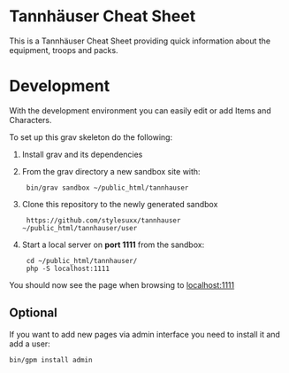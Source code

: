 # Tannhäuser Cheat Sheet
This is a Tannhäuser Cheat Sheet providing quick information about the equipment, troops and packs.

# Development
With the development environment you can easily edit or add Items and Characters.

To set up this grav skeleton do the following:

1. Install grav and its dependencies
2. From the grav directory a new sandbox site with:

        bin/grav sandbox ~/public_html/tannhauser

3. Clone this repository to the newly generated sandbox

        https://github.com/stylesuxx/tannhauser ~/public_html/tannhauser/user

4. Start a local server on **port 1111** from the sandbox:

        cd ~/public_html/tannhauser/
        php -S localhost:1111

You should now see the page when browsing to [localhost:1111](http://localhost:1111**)

## Optional
If you want to add new pages via admin interface you need to install it and add a user:

    bin/gpm install admin
